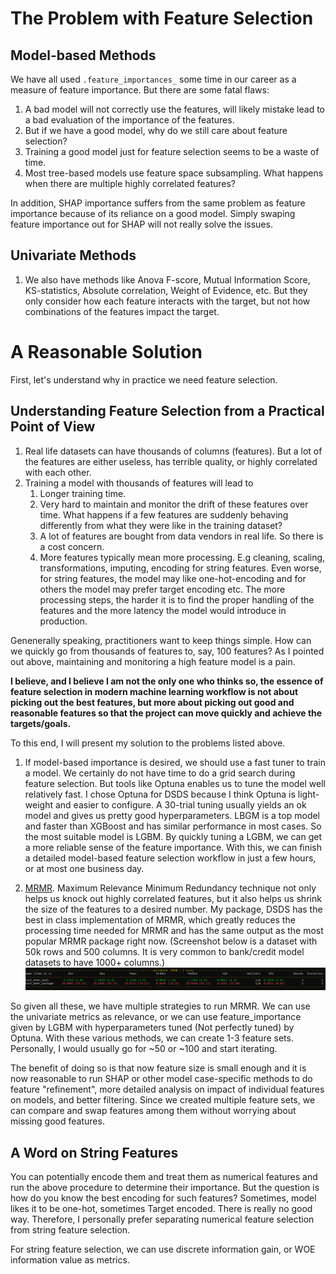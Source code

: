 # The Problem with Feature Selection 


## Model-based Methods

We have all used `.feature_importances_` some time in our career as a measure of feature importance. But there are some fatal flaws:

1. A bad model will not correctly use the features, will likely mistake lead to a bad evaluation of the importance of the features.
2. But if we have a good model, why do we still care about feature selection?
3. Training a good model just for feature selection seems to be a waste of time.
4. Most tree-based models use feature space subsampling. What happens when there are multiple highly correlated features?

In addition, SHAP importance suffers from the same problem as feature importance because of its reliance on a good model. Simply swaping feature importance out for SHAP will not really solve the issues.

## Univariate Methods

1. We also have methods like Anova F-score, Mutual Information Score, KS-statistics, Absolute correlation, Weight of Evidence, etc. But they only consider how each feature interacts with the target, but not how combinations of the features impact the target. 

# A Reasonable Solution

First, let's understand why in practice we need feature selection.

## Understanding Feature Selection from a Practical Point of View

1. Real life datasets can have thousands of columns (features). But a lot of the features are either useless, has terrible quality, or highly correlated with each other.
2. Training a model with thousands of features will lead to
    1. Longer training time.
    2. Very hard to maintain and monitor the drift of these features over time. What happens if a few features are suddenly behaving differently from what they were like in the training dataset?
    3. A lot of features are bought from data vendors in real life. So there is a cost concern.
    4. More features typically mean more processing. E.g cleaning, scaling, transformations, imputing, encoding for string features. Even worse, for string features, the model may like one-hot-encoding and for others the model may prefer target encoding etc. The more processing steps, the harder it is to find the proper handling of the features and the more latency the model would introduce in production.

Genenerally speaking, practitioners want to keep things simple. How can we quickly go from thousands of features to, say, 100 features? As I pointed out above, maintaining and monitoring a high feature model is a pain. 

**I believe, and I believe I am not the only one who thinks so, the essence of feature selection in modern machine learning workflow is not about picking out the best features, but more about picking out good and reasonable features so that the project can move quickly and achieve the targets/goals.** 

To this end, I will present my solution to the problems listed above.

1. If model-based importance is desired, we should use a fast tuner to train a model. We certainly do not have time to do a grid search during feature selection. But tools like Optuna enables us to tune the model well relatively fast. I chose Optuna for DSDS because I think Optuna is light-weight and easier to configure. A 30-trial tuning usually yields an ok model and gives us pretty good hyperparameters. LBGM is a top model and faster than XGBoost and has similar performance in most cases. So the most suitable model is LGBM. By quickly tuning a LGBM, we can get a more reliable sense of the feature importance. With this, we can finish a detailed model-based feature selection workflow in just a few hours, or at most one business day.

2. [MRMR](https://en.wikipedia.org/wiki/Minimum_redundancy_feature_selection). Maximum Relevance Minimum Redundancy technique not only helps us knock out highly correlated features, but it also helps us shrink the size of the features to a desired number. My package, DSDS has the best in class implementation of MRMR, which greatly reduces the processing time needed for MRMR and has the same output as the most popular MRMR package right now. (Screenshot below is a dataset with 50k rows and 500 columns. It is very common to bank/credit model datasets to have 1000+ columns.)![mrmr](./pics/mrmr.PNG)


So given all these, we have multiple strategies to run MRMR. We can use the univariate metrics as relevance, or we can use feature_importance given by LGBM with hyperparameters tuned (Not perfectly tuned) by Optuna. With these various methods, we can create 1-3 feature sets. Personally, I would usually go for ~50 or ~100 and start iterating. 

The benefit of doing so is that now feature size is small enough and it is now reasonable to run SHAP or other model case-specific methods to do feature "refinement", more detailed analysis on impact of individual features on models, and better filtering. Since we created multiple feature sets, we can compare and swap features among them without worrying about missing good features.


## A Word on String Features

You can potentially encode them and treat them as numerical features and run the above procedure to determine their importance. But the question is how do you know the best encoding for such features? Sometimes, model likes it to be one-hot, sometimes Target encoded. There is really no good way. Therefore, I personally prefer separating numerical feature selection from string feature selection.

For string feature selection, we can use discrete information gain, or WOE information value as metrics.